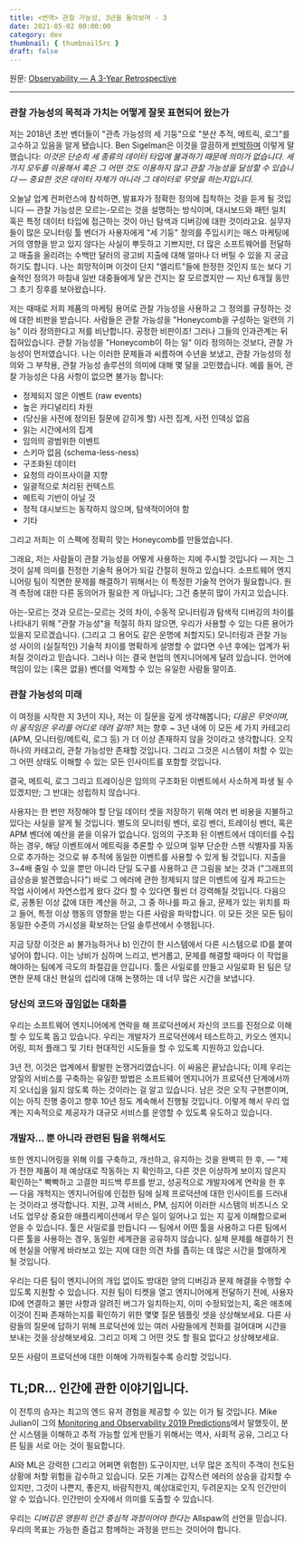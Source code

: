 ```yaml
---
title: <번역> 관찰 가능성, 3년을 돌아보며 - 3
date: 2021-05-02 00:00:00
category: dev
thumbnail: { thumbnailSrc }
draft: false
---
```


원문: [Observability — A 3-Year Retrospective](https://thenewstack.io/observability-a-3-year-retrospective/)

---

### 관찰 가능성의 목적과 가치는 어떻게 잘못 표현되어 왔는가

저는 2018년 초반 벤더들이 "관측 가능성의 세 기둥"으로 "분산 추적, 메트릭, 로그"를 고수하고 있음을 알게 됐습니다. Ben Sigelman은 이것을 깔끔하게 [반박하며](https://lightstep.com/blog/three-pillars-zero-answers-towards-new-scorecard-observability/) 이렇게 말했습니다: *이것은 단순히 세 종류의 데이터 타입에 불과하기 때문에 의미가 없습니다. 세 가지 모두를 이용해서 혹은 그 어떤 것도 이용하지 않고 관찰 가능성을 달성할 수 있습니다 — 중요한 것은 데이터 자체가 아니라 그 데이터로 무엇을 하는지입니다.*

오늘날 업계 컨퍼런스에 참석하면, 발표자가 정확한 정의에 집착하는 것을 듣게 될 것입니다 — 관찰 가능성은 모르는-모르는 것을 설명하는 방식이며, 대시보드와 패턴 일치 혹은 특정 데이터 타입에 접근하는 것이 아닌 탐색과 디버깅에 대한 것이라고요. 실무자들이 많은 모니터링 툴 벤더가 사용자에게 "세 기둥" 정의를 주입시키는 매스 마케팅에 거의 영향을 받고 있지 않다는 사실이 뿌듯하고 기쁘지만, 더 많은 소프트웨어를 전달하고 매출을 올리려는 수백만 달러의 광고비 지출에 대해 얼마나 더 버틸 수 있을 지 궁금하기도 합니다. 나는 희망적이며 이것이 단지 "엘리트"들에 한정한 것인지 또는 보다 기술적인 정의가 마침내 일반 대중들에게 닿은 건지는 잘 모르겠지만 — 지난 6개월 동안 그 초기 징후를 보아왔습니다.

저는 때때로 저희 제품의 마케팅 용어로 관찰 가능성을 사용하고 그 정의를 규정하는 것에 대한 비판을 받습니다. 사람들은 관찰 가능성을 "Honeycomb을 구성하는 일련의 기능" 이라 정의한다고 저를 비난합니다. 공정한 비판이죠! 그러나 그들의 인과관계는 뒤집혀있습니다. 관찰 가능성을 "Honeycomb이 하는 일" 이라 정의하는 것보다, 관찰 가능성이 먼저였습니다. 나는 이러한 문제들과 씨름하며 수년을 보냈고, 관찰 가능성의 정의와 그 부작용, 관찰 가능성 솔루션의 의미에 대해 몇 달을 고민했습니다. 예를 들어, 관찰 가능성은 다음 사항이 없으면 불가능 합니다:

- 정제되지 않은 이벤트 (raw events)
- 높은 카디널리티 차원
- (당신을 사전에 정의된 질문에 갇히게 할) 사전 집계, 사전 인덱싱 없음
- 읽는 시간에서의 집계
- 임의의 광범위한 이벤트
- 스키마 없음 (schema-less-ness)
- 구조화된 데이터
- 요청의 라이프사이클 지향
- 일괄적으로 처리된 컨텍스트
- 메트릭 기반이 아닐 것
- 정적 대시보드는 동작하지 않으며, 탐색적이어야 함
- 기타

그리고 저희는 이 스펙에 정확히 맞는 Honeycomb를 만들었습니다.

그래요, 저는 사람들이 관찰 가능성을 어떻게 사용하는 지에 주시할 것입니다 — 저는 그것이 실제 의미를 진정한 기술적 용어가 되길 간절히 원하고 있습니다. 소프트웨어 엔지니어링 팀이 직면한 문제를 해결하기 위해서는 이 특정한 기술적 언어가 필요합니다. 원격 측정에 대한 다른 동의어가 필요한 게 아닙니다; 그건 충분히 많이 가지고 있습니다.

아는-모르는 것과 모르는-모르는 것의 차이, 수동적 모니터링과 탐색적 디버깅의 차이를 나타내기 위해 "관찰 가능성"을 적절히 하지 않으면, 우리가 사용할 수 있는 다른 용어가 있을지 모르겠습니다. (그리고 그 용어도 같은 운명에 처할지도) 모니터링과 관찰 가능성 사이의 (실질적인) 기술적 차이를 명확하게 설명할 수 없다면 수년 후에는 업계가 뒤처질 것이라고 믿습니다. 그러나 이는 결국 현업의 엔지니어에게 달려 있습니다. 언어에 책임이 있는 (혹은 없을) 벤더를 억제할 수 있는 유일한 사람들 말이죠.

### 관찰 가능성의 미래

이 여정을 시작한 지 3년이 지나, 저는 이 질문을 깊게 생각해봅니다; *다음은 무엇이며, 이 움직임은 우리를 어디로 데려 갈까?* 저는 향후 ~ 3년 내에 이 모든 세 가지 카테고리 (APM, 모니터링/메트릭, 로그 등) 가 더 이상 존재하지 않을 것이라고 생각합니다. 오직 하나의 카테고리, 관찰 가능성만 존재할 것입니다. 그리고 그것은 시스템이 처할 수 있는 그 어떤 상태도 이해할 수 있는 모든 인사이트를 포함할 것입니다.

결국, 메트릭, 로그 그리고 트레이싱은 임의의 구조화된 이벤트에서 사소하게 파생 될 수 있겠지만; 그 반대는 성립하지 않습니다.

사용자는 한 번만 저장해야 할 단일 데이터 셋을 저장하기 위해 여러 번 비용을 지불하고 있다는 사실을 알게 될 것입니다. 별도의 모니터링 벤더, 로깅 벤더, 트레이싱 벤더, 혹은 APM 벤더에 예산을 쏟을 이유가 없습니다. 임의의 구조화 된 이벤트에서 데이터를 수집하는 경우, 해당 이벤트에서 메트릭을 추론할 수 있으며 일부 단순한 스팬 식별자를 자동으로 추가하는 것으로 뷰 추적에 동일한 이벤트를 사용할 수 있게 될 것입니다. 지출을 3~4배 줄일 수 있을 뿐만 아니라 단일 도구를 사용하고 큰 그림을 보는 것과 ("그래프의 급상승을 발견했습니다") 바로 그 에러에 관한 정제되지 않은 이벤트에 깊게 파고드는 작업 사이에서 자연스럽게 왔다 갔다 할 수 있다면 훨씬 더 강력해질 것입니다. 다음으로, 공통된 이상 값에 대한 계산을 하고, 그 중 하나를 파고 들고, 문제가 있는 위치를 파고 들어, 특정 이상 행동의 영향을 받는 다른 사람을 파악합니다. 이 모든 것은 모든 팀이 동일한 수준의 가시성을 확보하는 단일 솔루션에서 수행됩니다.

지금 당장 이것은 a) 불가능하거나 b) 인간이 한 시스템에서 다른 시스템으로 ID를 붙여넣어야 합니다. 이는 낭비가 심하며 느리고, 번거롭고, 문제를 해결할 때마다 이 작업을 해야하는 팀에게 극도의 좌절감을 안깁니다. 툴은 사일로를 만들고 사일로화 된 팀은 당면한 문제 대신 현실의 섭리에 대해 논쟁하는 데 너무 많은 시간을 보냅니다.

### 당신의 코드와 끊임없는 대화를

우리는 소프트웨어 엔지니어에게 연락을 해 프로덕션에서 자신의 코드를 진정으로 이해할 수 있도록 돕고 있습니다. 우리는 개발자가 프로덕션에서 테스트하고, 카오스 엔지니어링, 피처 플래그 및 기타 현대적인 시도들을 할 수 있도록 지원하고 있습니다.

3년 전, 이것은 업계에서 활발한 논쟁거리였습니다. 이 싸움은 끝났습니다; 이제 우리는 양질의 서비스를 구축하는 유일한 방법은 소프트웨어 엔지니어가 프로덕션 단계에서까지 오너십을 잃지 않도록 하는 것이라는 걸 알고 있습니다. 남은 것은 오직 구현뿐이며, 이는 아직 진행 중이고 향후 10년 정도 계속해서 진행될 것입니다. 이렇게 해서 우리 업계는 지속적으로 제공자가 대규모 서비스를 운영할 수 있도록 유도하고 있습니다.

### 개발자... 뿐 아니라 관련된 팀을 위해서도

또한 엔지니어링을 위해 이를 구축하고, 개선하고, 유지하는 것을 완벽히 한 후, — "제가 전한 제품이 제 예상대로 작동하는 지 확인하고, 다른 것은 이상하게 보이지 않은지 확인하는" 빡빡하고 고결한 피드백 루프를 받고, 성공적으로 개발자에게 연락을 한 후  —  다음 개척지는 엔지니어링에 인접한 팀에 실제 프로덕션에 대한 인사이트를 드러내는 것이라고 생각합니다. 지원, 고객 서비스, PM, 심지어 이러한 시스템의 비즈니스 오너도 업무상 중요한 애플리케이션에서 무슨 일이 일어나고 있는 지 깊게 이해함으로써 얻을 수 있습니다. 툴은 사일로를 만듭니다 — 팀에서 어떤 툴을 사용하고 다른 팀에서 다른 툴을 사용하는 경우, 동일한 세계관을 공유하지 않습니다. 실제 문제를 해결하기 전에 현실을 어떻게 바라보고 있는 지에 대한 의견 차를 좁히는 데 많은 시간을 할애하게 될 것입니다.

우리는 다른 팀이 엔지니어의 개입 없이도 방대한 양의 디버깅과 문제 해결을 수행할 수 있도록 지원할 수 있습니다. 지원 팀이 티켓을 열고 엔지니어에게 전달하기 전에, 사용자 ID에 연결하고 불만 사항과 알려진 버그가 일치하는지, 이미 수정되었는지, 혹은 애초에 이것이 진짜 존재하는지를 확인하기 위한 몇몇 질문 템플릿 셋을 상상해보세요. 다른 사람들의 질문에 답하기 위해 프로덕션에 있는 여러 사람들에게 전화를 걸어대며 시간을 보내는 것을 상상해보세요. 그리고 이제 그 어떤 것도 할 필요 없다고 상상해보세요.

모든 사람이 프로덕션에 대한 이해에 가까워질수록 승리할 것입니다.

## TL;DR... 인간에 관한 이야기입니다.

이 전투의 승자는 최고의 엔드 유저 경험을 제공할 수 있는 이가 될 것입니다. Mike Julian이 그의 [Monitoring and Observability 2019 Predictions](https://monitoring.love/articles/2019-predictions/)에서 말했듯이, 분산 시스템을 이해하고 추적 가능할 있게 만들기 위해서는 역사, 사회적 공유, 그리고 다른 팀을 서로 아는 것이 필요합니다.

AI와 ML은 강력한 (그리고 어쩌면 위험한) 도구이지만, 너무 많은 조직이 주객이 전도된 상황에 처할 위험을 감수하고 있습니다. 모든 기계는 갑작스런 에러의 상승을 감지할 수 있지만, 그것이 나쁜지, 좋은지, 바람직한지, 예상대로인지, 두려운지는 오직 인간만이 알 수 있습니다. 인간만이 숫자에서 의미를 도출할 수 있습니다.

우리는 *디버깅은 영원히 인간 중심적 과정이어야 한다는* Allspaw의 선언을 믿습니다. 우리의 목표는 가능한 즐겁고 함께하는 과정을 만드는 것이어야 합니다.
